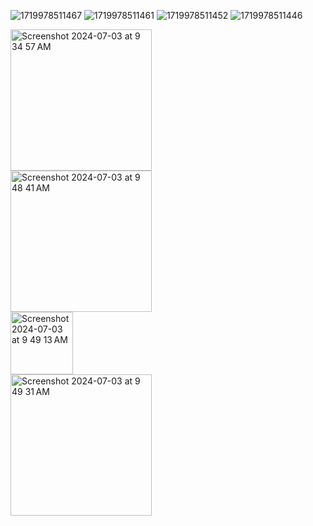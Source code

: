 ![1719978511467](https://github.com/Vipremigini/Myfiles/assets/120324502/fe4f5231-1f72-4bef-8ced-336eb1505a67)
![1719978511461](https://github.com/Vipremigini/Myfiles/assets/120324502/8c04b3fa-1d0b-4ddb-84f0-937d26f8fd10)
![1719978511452](https://github.com/Vipremigini/Myfiles/assets/120324502/69a236a7-f43b-4a74-b41f-9d34c78a37f7)
![1719978511446](https://github.com/Vipremigini/Myfiles/assets/120324502/e3661aab-c9c8-4ebe-81a0-9e1607a57b1b)

<img width="226" alt="Screenshot 2024-07-03 at 9 34 57 AM" src="https://github.com/Vipremigini/Myfiles/assets/120324502/f3dab7a0-67be-43cd-9fa9-9a0fec5eb749">
<div></div>
<img width="226" alt="Screenshot 2024-07-03 at 9 48 41 AM" src="https://github.com/Vipremigini/Myfiles/assets/120324502/1bb659d4-7986-4d3b-9fd9-4523e6c9f452">
<div></div>

<img width="100" alt="Screenshot 2024-07-03 at 9 49 13 AM" src="https://github.com/Vipremigini/Myfiles/assets/120324502/2df4590f-19b1-4eb1-b571-6d85de9664f0">
<div></div>

<img width="226" alt="Screenshot 2024-07-03 at 9 49 31 AM" src="https://github.com/Vipremigini/Myfiles/assets/120324502/26b023d4-b812-4f96-ac27-f0bca78396fe">
